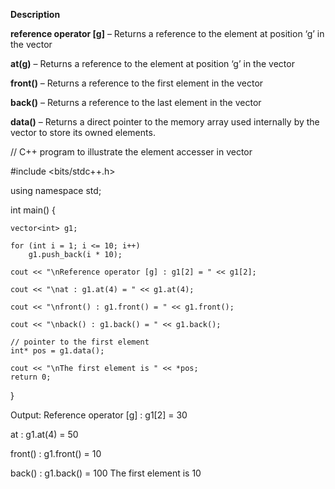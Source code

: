 **Description**

**reference operator [g]** – Returns a reference to the element at position ‘g’ in the vector

**at(g)** – Returns a reference to the element at position ‘g’ in the vector

**front()** – Returns a reference to the first element in the vector

**back()** – Returns a reference to the last element in the vector

**data()** – Returns a direct pointer to the memory array used internally by the vector to store its owned elements.

// C++ program to illustrate the element accesser in vector 





#include <bits/stdc++.h> 

using namespace std; 

  int main() 
{ 

    vector<int> g1; 
  
    for (int i = 1; i <= 10; i++) 
        g1.push_back(i * 10); 
  
    cout << "\nReference operator [g] : g1[2] = " << g1[2]; 
  
    cout << "\nat : g1.at(4) = " << g1.at(4); 
  
    cout << "\nfront() : g1.front() = " << g1.front(); 
  
    cout << "\nback() : g1.back() = " << g1.back(); 
  
    // pointer to the first element 
    int* pos = g1.data(); 
  
    cout << "\nThe first element is " << *pos; 
    return 0; 
} 


Output:
Reference operator [g] : g1[2] = 30

at : g1.at(4) = 50

front() : g1.front() = 10






back() : g1.back() = 100
The first element is 10
